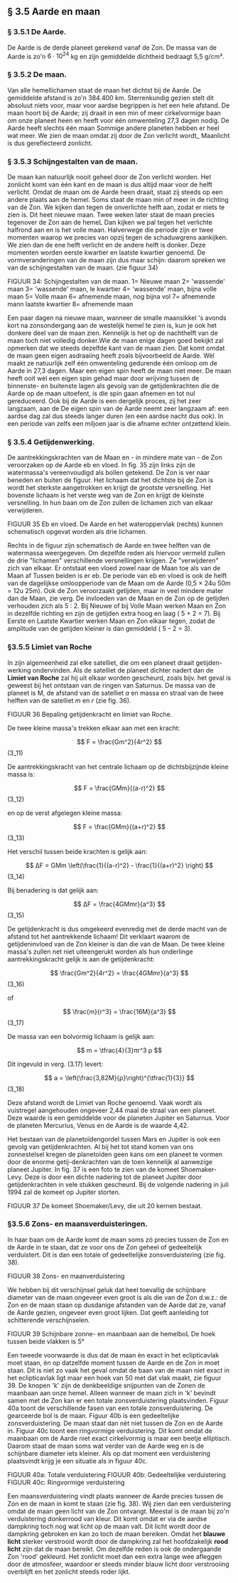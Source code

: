 ## § 3.5 Aarde en maan

### § 3.5.1 De Aarde.
De Aarde is de derde planeet gerekend vanaf de Zon. De massa van de Aarde is zo'n $6·10^{24}$ kg en zijn gemiddelde dichtheid bedraagt 5,5 g/cm³.


### § 3.5.2 De maan. 
Van alle hemellichamen staat de maan het dichtst bij de Aarde. De gemiddelde afstand is zo'n 384.400 km. Sterrenkundig gezien stelt dit absoluut niets voor, maar voor aardse begrippen is het een hele afstand. De maan hoort bij de Aarde; zij draait in een min of meer cirkelvormige baan om onze planeet heen en heeft voor één omwenteling 27,3 dagen nodig. De Aarde heeft slechts één maan Sommige andere planeten hebben er heel wat meer. We zien de maan omdat zij door de Zon verlicht wordt_ Maanlicht is dus gereflecteerd zonlicht.

### § 3.5.3 Schijngestalten van de maan. 
De maan kan natuurlijk nooit geheel door de Zon verlicht worden. Het zonlicht komt van één kant en de maan is dus altijd maar voor de helft verlicht. Omdat de maan om de Aarde heen draait, staat zij steeds op een andere plaats aan de hemel. Soms staat de maan min of meer in de richting van de Zon. We kijken dan tegen de onverlichte helft aan, zodat er niets te zien is. Dit heet nieuwe maan. Twee weken later staat de maan precies tegenover de Zon aan de hemeL Dan kijken we pal tegen het verlichte halfrond aan en is het volle maan. Halverwege die periode zijn er twee momenten waarop we precies van opzij tegen de schaduwgrens aankijken. We zien dan de ene helft verlicht en de andere helft is donker. Deze momenten worden eerste kwartier en laatste kwartier genoemd. De vormveranderingen van de maan zijn dus maar schijn: daarom spreken we van de schijngestalten van de maan. (zie figuur 34)

FIGUUR 34: Schijngestalten van de maan.
1= Nieuwe maan 
2= 'wassende' maan
3= 'wassende' maan, le kwartier 
4= 'wassende' maan, bijna volle maan
5= Volle maan 
6= afnemende maan, nog bijna vol
7= afnemende mann laatste kwartier 
8= afnemende maan


Een paar dagen na nieuwe maan, wanneer de smalle maansikkel 's avonds kort na zonsondergang aan de westelijk hemel te zien is, kun je ook het donkere deel van de maan zien. Kennelijk is het op de nachthelft van de maan toch niet volledig donker.Wie de maan enige dagen goed bekijkt zal opmerken dat we steeds dezelfde kant van de maan zien. Dat komt omdat de maan geen eigen asdraaiing heeft zoals bijvoorbeeld de Aarde. Wèl maakt ze natuurlijk zelf één omwenteling gedurende één omloop om de Aarde in 27,3 dagen. Maar een eigen spin heeft de maan niet meer. De maan heeft ooit wèl een eigen spin gehad maar door wrijving tussen de binnenste- en buitenste lagen als gevolg van de getijdenkrachten die de Aarde op de maan uitoefent, is die spin gaan afnemen en tot nul gereduceerd. Ook bij de Aarde is een dergelijk proces, zij het zeer langzaam, aan de De eigen spin van de Aarde neemt zeer langzaam af:
een aardse dag zal dus steeds langer duren (en een aardse nacht dus ook). In een periode van zelfs een miljoen jaar is die afname echter ontzettend klein.

### § 3.5.4 Getijdenwerking.  
De aantrekkingskrachten van de Maan en - in mindere mate van - de Zon veroorzaken op de Aarde eb en vloed. In fig. 35 zijn links zijn de watermassa's vereenvoudigd als bollen getekend. De Zon is ver naar beneden en buiten de figuur. Het lichaam dat het dichtste bij de Zon is wordt het sterkste aangetrokken en krijgt de grootste versnelling. Het bovenste lichaam is het verste weg van de Zon en krijgt de kleinste versnelling. In hun baan om de Zon zullen de lichamen zich van elkaar verwijderen.

FIGUUR 35 Eb en vloed. De Aarde en het wateroppervlak (rechts) kunnen schematisch opgevat worden als  drie lichamen. 


Rechts in de figuur zijn schematisch de Aarde en twee helften van de watermassa weergegeven. Om dezelfde reden als hiervoor vermeld zullen de drie "lichamen" verschillende versnellingen krijgen. Ze "verwijderen" zich van elkaar. Er ontstaat een vloed zowel naar de Maan toe als van de Maan af Tussen beiden is er eb. De periode van eb en vloed is ook de helft van de dagelijkse omloopperiode van de Maan om de Aarde (0,5 × 24u 50m = 12u 25m).
Ook de Zon veroorzaakt getijden, maar in veel mindere mater dan de Maan, zie verg.
De invloeden van de Maan en de Zon op de getijden verhouden zich als 5 : 2. Bij Nieuwe of bij Volle Maan werken Maan en Zon in dezelfde richting en zijn de getijden extra hoog en laag ( 5 + 2 = 7). Bij Eerste en Laatste Kwartier werken Maan en Zon elkaar tegen, zodat de amplitude van de getijden kleiner is dan gemiddeld ( 5 – 2 = 3).

### §3.5.5 Limiet van Roche
In zijn algemeenheid zal elke satelliet, die om een planeet draait getijden-werking ondervinden. Als de satelliet de planeet dichter nadert dan de **Limiet van Roche** zal hij uit elkaar worden gescheurd, zoals bijv. het geval is geweest bij het ontstaan van de ringen van Saturnus.
De massa van de planeet is M, de afstand van de satelliet *a* en massa en straal van de twee helften van de satelliet *m* en *r* (zie fig. 36).


FIGUUR 36 Bepaling getijdenkracht en limiet van Roche.


De twee kleine massa's trekken elkaar aan met een kracht:

$$
F = \frac{Gm^2}{4r^2}
$$ (3_11)




De aantrekkingskracht van het centrale lichaam op de dichtsbijzijnde kleine massa is:

$$
F = \frac{GMm}{(a-r)^2}
$$ (3_12)

en op de verst afgelegen kleine massa:	

$$
F = \frac{GMm}{(a+r)^2}
$$ (3_13)

Het verschil tussen beide krachten is gelijk aan:

$$
ΔF = GMm \left(\frac{1}{(a-r)^2} - \frac{1}{(a+r)^2} \right) 
$$ (3_14)

Bij benadering is dat gelijk aan:	

$$
ΔF = \frac{4GMmr}{a^3} 
$$ (3_15)

De getijdenkracht is dus omgekeerd evenredig met de derde macht van de afstand tot het aantrekkende lichaam! Dit verklaart waarom de getijdeninvloed van de Zon kleiner is dan die van de Maan.
De twee kleine massa's zullen net niet uiteengerukt worden als hun onderlinge aantrekkingskracht gelijk is aan de getijdenkracht:

$$
\frac{Gm^2}{4r^2}  = \frac{4GMmr}{a^3} 
$$ (3_16)

of

$$
\frac{m}{r^3}  = \frac{16M}{a^3} 
$$ (3_17)

De massa van een bolvormig lichaam is gelijk aan:

$$
m = \tfrac{4}{3}πr^3 ρ  
$$


Dit ingevuld in verg. (3.17) levert:	

$$
a = \left(\frac{3,82M}{ρ}\right)^{\tfrac{1}{3}}
$$ (3_18)


Deze afstand wordt de Limiet van Roche genoemd. Vaak wordt als vuistregel aangehouden ongeveer 2,44 maal de straal van een planeet. Deze waarde is een gemiddelde voor de planeten Jupiter en Saturnus. Voor de planeten Mercurius, Venus en de Aarde is de waarde 4,42.

Het bestaan van de planetoïdengordel tussen Mars en Jupiter is ook een gevolg van getijdenkrachten. Al bij het tot stand komen van ons zonnestelsel kregen de planetoïden geen kans om een planeet te vormen door de enorme getij-denkrachten van de toen kennelijk al aanwezige planeet Jupiter.
In fig. 37 is een foto te zien van de komeet Shoemaker-Levy. Deze is door een dichte nadering tot de planeet Jupiter door getijdenkrachten in vele stukken gescheurd. Bij de volgende nadering in juli 1994 zal de komeet op Jupiter storten.


FIGUUR 37 De komeet Shoemaker/Levy, die uit 20 kernen bestaat.


### §3.5.6 Zons- en maansverduisteringen.
In haar baan om de Aarde komt de maan soms zó precies tussen de Zon en de Aarde in te staan, dat ze voor ons de Zon geheel of gedeeltelijk verduistert. Dit is dan een totale of gedeeltelijke zonsverduistering (zie fig. 38). 

FIGUUR 38 Zons- en maanverduistering


We hebben bij dit verschijnsel geluk dat heel toevallig de schijnbare diameter van de maan ongeveer even groot is als die van de Zon d.w.z.: de Zon en de maan staan op dusdanige afstanden van de Aarde dat ze, vanaf de Aarde gezien, ongeveer even groot lijken. Dat geeft aanleiding tot schitterende verschijnselen.

FIGUUR 39 Schijnbare zonne- en maanbaan aan de hemelboL De hoek tussen beide vlakken is 5°

Een tweede voorwaarde is dus dat de maan èn exact in het eclipticavlak moet staan, èn op datzelfde moment tussen de Aarde en de Zon in moet staan. Dit is niet zo vaak het geval omdat de baan van de maan niet exact in het eclipticavlak ligt maar een hoek van 50 met dat vlak maakt, zie figuur 39. De knopen 'k' zijn de denkbeeldige snijpunten van de Zonen de maanbaan aan onze hemel. Alleen wanneer de maan zich in 'k' bevindt samen met de Zon kan er een totale zonsverduistering plaatsvinden.
Figuur 40a toont de verschillende fasen van een totale zonsverduistering. De gearceerde  bol is de maan. Figuur 40b is een gedeeltelijke zonsverduistering. De maan staat dan nèt niet tussen de Zon en de Aarde in. Figuur 40c toont een ringvormige verduistering. Dit komt omdat de maanbaan om de Aarde niet exact cirkelvormig is maar een beetje elliptisch. Daarom staat de maan soms wat verder van de Aarde weg en is de schijnbare diameter iets kleiner. Als op dat moment een verduistering plaatsvindt krijg je een situatie als in figuur 40c.

FIGUUR 40a: Totale verduistering
FIGUUR 40b: Gedeeltelijke verduistering
FIGUUR 40c: Ringvormige verduistering

Een maansverduistering vindt plaats wanneer de Aarde precies tussen de Zon en de maan in komt te staan (zie fig. 38). Wij zien dan een verduistering omdat de maan geen licht van de Zon ontvangt.
Meestal is de maan bij zo'n verduistering donkerrood van kleur. Dit komt omdat er via de aardse dampkring toch nog wat licht op de maan valt. Dit licht wordt door de dampkring gebroken en kan zo toch de maan bereiken. Omdat het **blauwe licht** sterker verstrooid wordt door de dampkring zal het hoofdzakelijk **rood licht** zijn dat de maan bereikt.
Om dezelfde reden is ook de ondergaande Zon 'rood' gekleurd. Het zonlicht moet dan een extra lange wee afleggen door de atmosfeer, waardoor er steeds minder blauw licht door verstrooiing overblijft en het zonlicht steeds roder lijkt.